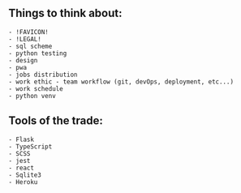 ## Things to think about:
    - !FAVICON!
    - !LEGAL!
    - sql scheme
    - python testing
    - design
    - pwa
    - jobs distribution
    - work ethic - team workflow (git, devOps, deployment, etc...)
    - work schedule
    - python venv


## Tools of the trade:
    - Flask
    - TypeScript
    - SCSS
    - jest
    - react
    - Sqlite3
    - Heroku
